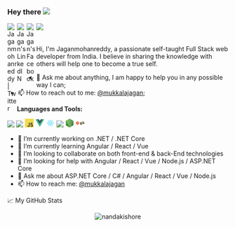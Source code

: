 ### Hey there <img src="https://media.giphy.com/media/hvRJCLFzcasrR4ia7z/giphy.gif" width="25px">

<a href="https://twitter.com/mukkalajagan" target="_blank">
  <img align="left" alt="Jaganmohanreddy | Twitter" width="22px" src="https://raw.githubusercontent.com/peterthehan/peterthehan/master/assets/twitter.svg" />
</a>
<a href="https://www.linkedin.com/in/mukkalajagan/">
  <img align="left" alt="Jagan's LinkedIN" width="22px" src="https://raw.githubusercontent.com/peterthehan/peterthehan/master/assets/linkedin.svg" />
</a>
<a href="https://www.facebook.com/mukkalajaganmohan/">
  <img align="left" alt="Jagan's Facebook" width="22px" src="https://raw.githubusercontent.com/peterthehan/peterthehan/master/assets/facebook.svg" />
</a>

![](https://visitor-badge.glitch.me/badge?page_id=mukkalajagan.mukkalajagan)

<br />
Hi, I'm Jaganmohanreddy, a passionate self-taught Full Stack web developer from India. I believe in sharing the knowledge with others will help one to become a true self.
  
- 💬 Ask me about anything, I am happy to help you in any possible way I can;
- 📫 How to reach out to me: [@mukkalajagan](https://twitter.com/mukkalajagan);


**Languages and Tools:**  

<code><img height="20" src="https://cdn.worldvectorlogo.com/logos/c--4.svg"></code>
<code><img height="20" src="https://cdn.worldvectorlogo.com/logos/dot-net-core-7.svg"></code>
<code><img height="20" src="https://raw.githubusercontent.com/github/explore/80688e429a7d4ef2fca1e82350fe8e3517d3494d/topics/javascript/javascript.png"></code>
<code><img height="20" src="https://raw.githubusercontent.com/github/explore/80688e429a7d4ef2fca1e82350fe8e3517d3494d/topics/vue/vue.png"></code>
<code><img height="20" src="https://raw.githubusercontent.com/github/explore/80688e429a7d4ef2fca1e82350fe8e3517d3494d/topics/react/react.png"></code>
<code><img height="20" src="https://github.com/angular/angular/blob/master/aio/src/assets/images/logos/angular/angular.png"></code>
<code><img height="20" src="https://raw.githubusercontent.com/github/explore/80688e429a7d4ef2fca1e82350fe8e3517d3494d/topics/nodejs/nodejs.png"></code>
<code><img height="20" src="https://raw.githubusercontent.com/github/explore/80688e429a7d4ef2fca1e82350fe8e3517d3494d/topics/git/git.png"></code>

- 🔭 I’m currently working on .NET / .NET Core
- 🌱 I’m currently learning Angular / React / Vue
- 👯 I’m looking to collaborate on both front-end & back-End technologies
- 🤔 I’m looking for help with Angular / React / Vue / Node.js / ASP.NET Core
- 💬 Ask me about ASP.NET Core / C# / Angular / React / Vue / Node.js
- 📫 How to reach me: [@mukkalajagan](https://twitter.com/mukkalajagan)

📈 My GitHub Stats

<p align="center"> <img src="https://github-readme-stats.vercel.app/api?username=mukkalajagan&show_icons=true&theme=gotham" alt="nandakishore" />
